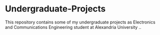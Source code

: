 # Undergraduate-Projects
This repository contains some of my undergraduate projects as Electronics and Communications Engineering student at Alexandria University ..
